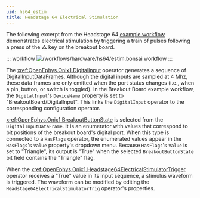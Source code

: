 ```yaml
---
uid: hs64_estim
title: Headstage 64 Electrical Stimulation
---
```


The following excerpt from the Headstage 64 [example workflow](xref:hs64_workflow) demonstrates electrical stimulation by
triggering a train of pulses following a press of the △ key on the breakout board.

::: workflow
![/workflows/hardware/hs64/estim.bonsai workflow](../../../workflows/hardware/hs64/estim.bonsai)
:::

The <xref:OpenEphys.Onix1.DigitalInput> operator generates a sequence of
[DigitalInputDataFrames](xref:OpenEphys.Onix1.DigitalInputDataFrame). Although the digital inputs
are sampled at 4 Mhz, these data frames are only emitted when the port status changes (i.e., when a
pin, button, or switch is toggled). In the Breakout Board example workflow, the `DigitalInput`'s
`DeviceName` property is set to "BreakoutBoard/DigitalInput". This links the `DigitalInput` operator
to the corresponding configuration operator. 

<xref:OpenEphys.Onix1.BreakoutButtonState> is selected from the `DigitalInputDataFrame`. It is an enumerator with values
that correspond to bit positions of the breakout board's digital port. When this type is connected to a `HasFlags`
operator, the enumerated values appear in the `HasFlags`'s `Value` property's dropdown menu. Because `HasFlags`'s
`Value` is set to "Triangle", its output is "True" when the selected `BreakoutButtonState` bit field contains the
"Triangle" flag.

When the <xref:OpenEphys.Onix1.Headstage64ElectricalStimulatorTrigger> operator receives a "True" value in its input
sequence, a stimulus waveform is triggered. The waveform can be modified by editing the
`Headstage64ElectricalStimulatorTrig` operator's properties.